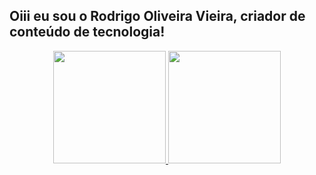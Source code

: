 ## Oiii eu sou o Rodrigo Oliveira Vieira, criador de conteúdo de tecnologia!
<div align="center">
  <a href="https://github.com/blkurt">
  <img height="180em" src="https://github-readme-stats.vercel.app/api?username=rafaballerini&show_icons=true&theme=dracula&include_all_commits=true&count_private=true"/>
  <img height="180em" src="https://github-readme-stats.vercel.app/api/top-langs/?username=rafaballerini&layout=compact&langs_count=7&theme=dracula"/>
</div>
